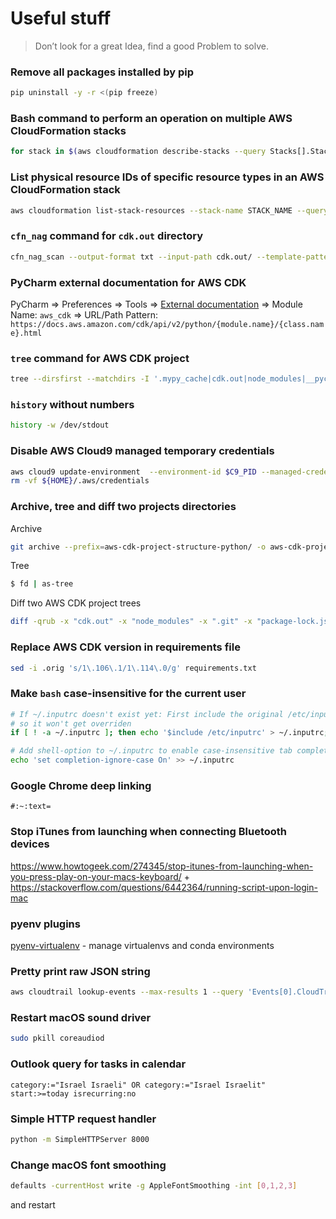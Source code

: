 # Useful stuff

> Don’t look for a great Idea, find a good Problem to solve.

### Remove all packages installed by pip
```bash
pip uninstall -y -r <(pip freeze)
```

### Bash command to perform an operation on multiple AWS CloudFormation stacks
```bash
for stack in $(aws cloudformation describe-stacks --query Stacks[].StackName --output text); do echo $stack; done
```

### List physical resource IDs of specific resource types in an AWS CloudFormation stack
```bash
aws cloudformation list-stack-resources --stack-name STACK_NAME --query 'StackResourceSummaries[?ResourceType==`RESOURCE_TYPE`].PhysicalResourceId'
```

### `cfn_nag` command for `cdk.out` directory
```bash
cfn_nag_scan --output-format txt --input-path cdk.out/ --template-pattern '..*\.template\.json'
```

### PyCharm external documentation for AWS CDK
PyCharm => Preferences => Tools => [External documentation](https://www.jetbrains.com/help/pycharm/viewing-reference-information.html#external-docs) => Module Name: `aws_cdk` => URL/Path Pattern: `https://docs.aws.amazon.com/cdk/api/v2/python/{module.name}/{class.name}.html`

### `tree` command for AWS CDK project
```bash
tree --dirsfirst --matchdirs -I '.mypy_cache|cdk.out|node_modules|__pycache__|.git|.idea'
```

### `history` without numbers
```bash
history -w /dev/stdout
```

### Disable AWS Cloud9 managed temporary credentials
```bash
aws cloud9 update-environment  --environment-id $C9_PID --managed-credentials-action DISABLE
rm -vf ${HOME}/.aws/credentials
```

### Archive, tree and diff two projects directories
Archive
```bash
git archive --prefix=aws-cdk-project-structure-python/ -o aws-cdk-project-structure-python.zip HEAD
```

Tree
```bash
$ fd | as-tree
```

Diff two AWS CDK project trees
```bash
diff -qrub -x "cdk.out" -x "node_modules" -x ".git" -x "package-lock.json" -x "chalice.out" -x "__pycache__" -x ".idea" -x ".chalice" -x ".DS_Store" -x ".mypy_cache" aws-cdk-sam-chalice/ aws-cdk-project-structure-python/
```

### Replace AWS CDK version in requirements file
```bash
sed -i .orig 's/1\.106\.1/1\.114\.0/g' requirements.txt
```

### Make `bash` case-insensitive for the current user
```bash
# If ~/.inputrc doesn't exist yet: First include the original /etc/inputrc
# so it won't get overriden
if [ ! -a ~/.inputrc ]; then echo '$include /etc/inputrc' > ~/.inputrc; fi

# Add shell-option to ~/.inputrc to enable case-insensitive tab completion
echo 'set completion-ignore-case On' >> ~/.inputrc
```

### Google Chrome deep linking
`#:~:text=`

### Stop iTunes from launching when connecting Bluetooth devices
https://www.howtogeek.com/274345/stop-itunes-from-launching-when-you-press-play-on-your-macs-keyboard/
+
https://stackoverflow.com/questions/6442364/running-script-upon-login-mac

### pyenv plugins
[pyenv-virtualenv](https://github.com/pyenv/pyenv-virtualenv) - manage virtualenvs and conda environments

### Pretty print raw JSON string
```bash
aws cloudtrail lookup-events --max-results 1 --query 'Events[0].CloudTrailEvent' | jq 'fromjson'
```

### Restart macOS sound driver
```bash
sudo pkill coreaudiod
```

### Outlook query for tasks in calendar
`category:="Israel Israeli" OR category:="Israel Israelit" start:>=today isrecurring:no`

### Simple HTTP request handler
```bash
python -m SimpleHTTPServer 8000
```

### Change macOS font smoothing
```bash
defaults -currentHost write -g AppleFontSmoothing -int [0,1,2,3]
``` 
and restart
